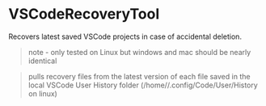 # VSCodeRecoveryTool
Recovers latest saved VSCode projects in case of accidental deletion.

> note - only tested on Linux but windows and mac should be nearly identical

> pulls recovery files from the latest version of each file saved in the local VSCode User History folder (/home/<user>/.config/Code/User/History on linux)

